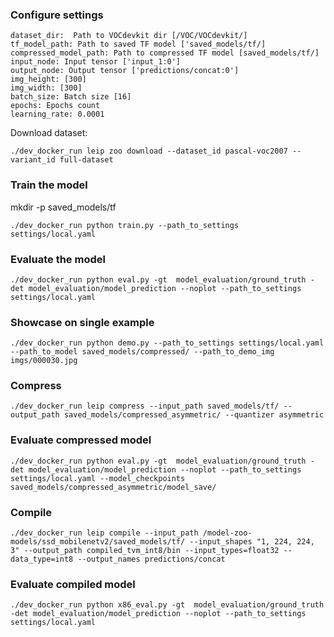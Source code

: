 ### Configure settings

```
dataset_dir:  Path to VOCdevkit dir [/VOC/VOCdevkit/]
tf_model_path: Path to saved TF model ['saved_models/tf/]
compressed_model_path: Path to compressed TF model [saved_models/tf/]
input_node: Input tensor ['input_1:0']
output_node: Output tensor ['predictions/concat:0']
img_height: [300]
img_width: [300]
batch_size: Batch size [16]
epochs: Epochs count 
learning_rate: 0.0001
```

Download dataset:

`./dev_docker_run leip zoo download --dataset_id pascal-voc2007 --variant_id full-dataset`

### Train the model

mkdir -p saved_models/tf

```
./dev_docker_run python train.py --path_to_settings settings/local.yaml
```

### Evaluate the model

```
./dev_docker_run python eval.py -gt  model_evaluation/ground_truth -det model_evaluation/model_prediction --noplot --path_to_settings settings/local.yaml
```

### Showcase on single example
```
./dev_docker_run python demo.py --path_to_settings settings/local.yaml  --path_to_model saved_models/compressed/ --path_to_demo_img imgs/000030.jpg
```


### Compress
```    
./dev_docker_run leip compress --input_path saved_models/tf/ --output_path saved_models/compressed_asymmetric/ --quantizer asymmetric
```

### Evaluate compressed model

```
./dev_docker_run python eval.py -gt  model_evaluation/ground_truth -det model_evaluation/model_prediction --noplot --path_to_settings settings/local.yaml --model_checkpoints saved_models/compressed_asymmetric/model_save/
```

### Compile

```
./dev_docker_run leip compile --input_path /model-zoo-models/ssd_mobilenetv2/saved_models/tf/ --input_shapes "1, 224, 224, 3" --output_path compiled_tvm_int8/bin --input_types=float32 --data_type=int8 --output_names predictions/concat
```

### Evaluate compiled model

```
./dev_docker_run python x86_eval.py -gt  model_evaluation/ground_truth -det model_evaluation/model_prediction --noplot --path_to_settings settings/local.yaml
```
